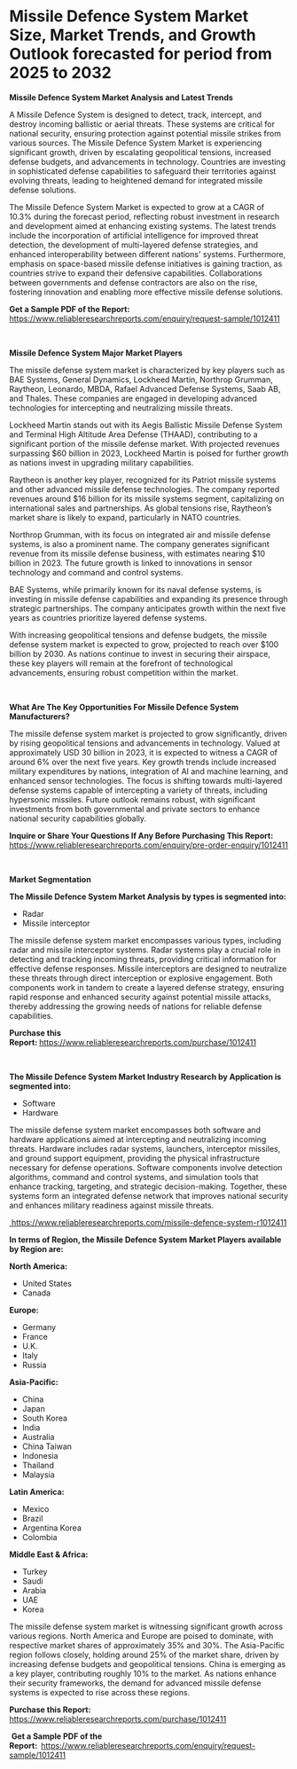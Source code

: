 <p><h1>Missile Defence System Market Size, Market Trends, and Growth Outlook forecasted for period from 2025 to 2032</h1></p><p><strong>Missile Defence System Market Analysis and Latest Trends</strong></p>
<p><p>A Missile Defence System is designed to detect, track, intercept, and destroy incoming ballistic or aerial threats. These systems are critical for national security, ensuring protection against potential missile strikes from various sources. The Missile Defence System Market is experiencing significant growth, driven by escalating geopolitical tensions, increased defense budgets, and advancements in technology. Countries are investing in sophisticated defense capabilities to safeguard their territories against evolving threats, leading to heightened demand for integrated missile defense solutions.</p><p>The Missile Defence System Market is expected to grow at a CAGR of 10.3% during the forecast period, reflecting robust investment in research and development aimed at enhancing existing systems. The latest trends include the incorporation of artificial intelligence for improved threat detection, the development of multi-layered defense strategies, and enhanced interoperability between different nations' systems. Furthermore, emphasis on space-based missile defense initiatives is gaining traction, as countries strive to expand their defensive capabilities. Collaborations between governments and defense contractors are also on the rise, fostering innovation and enabling more effective missile defense solutions.</p></p>
<p><strong>Get a Sample PDF of the Report:&nbsp;</strong> <a href="https://www.reliableresearchreports.com/enquiry/request-sample/1012411?utm_campaign=3180&utm_medium=2&utm_source=Github&utm_content=ia&utm_term=17042025&utm_id=missile-defence-system">https://www.reliableresearchreports.com/enquiry/request-sample/1012411</a></p>
<p>&nbsp;</p>
<p><strong>Missile Defence System Major Market Players</strong></p>
<p><p>The missile defense system market is characterized by key players such as BAE Systems, General Dynamics, Lockheed Martin, Northrop Grumman, Raytheon, Leonardo, MBDA, Rafael Advanced Defense Systems, Saab AB, and Thales. These companies are engaged in developing advanced technologies for intercepting and neutralizing missile threats.</p><p>Lockheed Martin stands out with its Aegis Ballistic Missile Defense System and Terminal High Altitude Area Defense (THAAD), contributing to a significant portion of the missile defense market. With projected revenues surpassing $60 billion in 2023, Lockheed Martin is poised for further growth as nations invest in upgrading military capabilities.</p><p>Raytheon is another key player, recognized for its Patriot missile systems and other advanced missile defense technologies. The company reported revenues around $16 billion for its missile systems segment, capitalizing on international sales and partnerships. As global tensions rise, Raytheon’s market share is likely to expand, particularly in NATO countries.</p><p>Northrop Grumman, with its focus on integrated air and missile defense systems, is also a prominent name. The company generates significant revenue from its missile defense business, with estimates nearing $10 billion in 2023. The future growth is linked to innovations in sensor technology and command and control systems.</p><p>BAE Systems, while primarily known for its naval defense systems, is investing in missile defense capabilities and expanding its presence through strategic partnerships. The company anticipates growth within the next five years as countries prioritize layered defense systems.</p><p>With increasing geopolitical tensions and defense budgets, the missile defense system market is expected to grow, projected to reach over $100 billion by 2030. As nations continue to invest in securing their airspace, these key players will remain at the forefront of technological advancements, ensuring robust competition within the market.</p></p>
<p>&nbsp;</p>
<p><strong>What Are The Key Opportunities For Missile Defence System Manufacturers?</strong></p>
<p><p>The missile defense system market is projected to grow significantly, driven by rising geopolitical tensions and advancements in technology. Valued at approximately USD 30 billion in 2023, it is expected to witness a CAGR of around 6% over the next five years. Key growth trends include increased military expenditures by nations, integration of AI and machine learning, and enhanced sensor technologies. The focus is shifting towards multi-layered defense systems capable of intercepting a variety of threats, including hypersonic missiles. Future outlook remains robust, with significant investments from both governmental and private sectors to enhance national security capabilities globally.</p></p>
<p><strong>Inquire or Share Your Questions If Any Before Purchasing This Report:</strong> <a href="https://www.reliableresearchreports.com/enquiry/pre-order-enquiry/1012411?utm_campaign=3180&utm_medium=2&utm_source=Github&utm_content=ia&utm_term=17042025&utm_id=missile-defence-system">https://www.reliableresearchreports.com/enquiry/pre-order-enquiry/1012411</a></p>
<p>&nbsp;</p>
<p><strong>Market Segmentation</strong></p>
<p><strong>The Missile Defence System Market Analysis by types is segmented into:</strong></p>
<p><ul><li>Radar</li><li>Missile interceptor</li></ul></p>
<p><p>The missile defense system market encompasses various types, including radar and missile interceptor systems. Radar systems play a crucial role in detecting and tracking incoming threats, providing critical information for effective defense responses. Missile interceptors are designed to neutralize these threats through direct interception or explosive engagement. Both components work in tandem to create a layered defense strategy, ensuring rapid response and enhanced security against potential missile attacks, thereby addressing the growing needs of nations for reliable defense capabilities.</p></p>
<p><strong>Purchase this Report:&nbsp;</strong><a href="https://www.reliableresearchreports.com/purchase/1012411?utm_campaign=3180&utm_medium=2&utm_source=Github&utm_content=ia&utm_term=17042025&utm_id=missile-defence-system">https://www.reliableresearchreports.com/purchase/1012411</a></p>
<p>&nbsp;</p>
<p><strong>The Missile Defence System Market Industry Research by Application is segmented into:</strong></p>
<p><ul><li>Software</li><li>Hardware</li></ul></p>
<p><p>The missile defense system market encompasses both software and hardware applications aimed at intercepting and neutralizing incoming threats. Hardware includes radar systems, launchers, interceptor missiles, and ground support equipment, providing the physical infrastructure necessary for defense operations. Software components involve detection algorithms, command and control systems, and simulation tools that enhance tracking, targeting, and strategic decision-making. Together, these systems form an integrated defense network that improves national security and enhances military readiness against missile threats.</p></p>
<p><a href="https://www.reliableresearchreports.com/missile-defence-system-r1012411?utm_campaign=3180&utm_medium=2&utm_source=Github&utm_content=ia&utm_term=17042025&utm_id=missile-defence-system">&nbsp;https://www.reliableresearchreports.com/missile-defence-system-r1012411</a></p>
<p><strong>In terms of Region, the Missile Defence System Market Players available by Region are:</strong></p>
<p>
    <p> <strong> North America: </strong>
        <ul>
            <li>United States</li>
            <li>Canada</li>
        </ul>
        </p> 
    <p> <strong> Europe: </strong>
        <ul>
            <li>Germany</li>
            <li>France</li>
            <li>U.K.</li>
            <li>Italy</li>
            <li>Russia</li>
        </ul>
        </p> 
    <p> <strong> Asia-Pacific: </strong>
        <ul>
            <li>China</li>
            <li>Japan</li>
            <li>South Korea</li>
            <li>India</li>
            <li>Australia</li>
            <li>China Taiwan</li>
            <li>Indonesia</li>
            <li>Thailand</li>
            <li>Malaysia</li>
        </ul>
        </p> 
    <p> <strong> Latin America: </strong>
        <ul>
            <li>Mexico</li>
            <li>Brazil</li>
            <li>Argentina Korea</li>
            <li>Colombia</li>
        </ul>
        </p> 
    <p> <strong> Middle East & Africa: </strong>
        <ul>
            <li>Turkey</li>
            <li>Saudi</li>
            <li>Arabia</li>
            <li>UAE</li>
            <li>Korea</li>
        </ul>
    </p>
    </p>
<p><p>The missile defense system market is witnessing significant growth across various regions. North America and Europe are poised to dominate, with respective market shares of approximately 35% and 30%. The Asia-Pacific region follows closely, holding around 25% of the market share, driven by increasing defense budgets and geopolitical tensions. China is emerging as a key player, contributing roughly 10% to the market. As nations enhance their security frameworks, the demand for advanced missile defense systems is expected to rise across these regions.</p></p>
<p><strong>Purchase this Report: </strong><a href="https://www.reliableresearchreports.com/purchase/1012411?utm_campaign=3180&utm_medium=2&utm_source=Github&utm_content=ia&utm_term=17042025&utm_id=missile-defence-system">https://www.reliableresearchreports.com/purchase/1012411</a></p>
<p>&nbsp;<strong>Get a Sample PDF of the Report:&nbsp;&nbsp;</strong><a href="https://www.reliableresearchreports.com/enquiry/request-sample/1012411?utm_campaign=3180&utm_medium=2&utm_source=Github&utm_content=ia&utm_term=17042025&utm_id=missile-defence-system">https://www.reliableresearchreports.com/enquiry/request-sample/1012411</a></p>
<p><strong></strong></p>
<p><p></p><p></p><p></p></p>